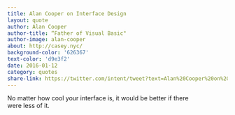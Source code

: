 ```yaml
---
title: Alan Cooper on Interface Design
layout: quote
author: Alan Cooper
author-title: “Father of Visual Basic"
author-image: alan-cooper
about: http://casey.nyc/
background-color: '626367'
text-color: 'd9e3f2'
date: 2016-01-12
category: quotes
share-link: https://twitter.com/intent/tweet?text=Alan%20Cooper%20on%20interface%20design%20pic.twitter.com%2FBYKAHSQPFX&source=webclient
---
```


No matter how cool your interface is, it would be better if there were&nbsp;less&nbsp;of&nbsp;it.
